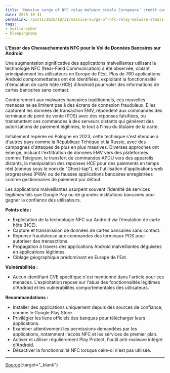```yaml
---
title: 'Massive surge of NFC relay malware steals Europeans’ credit cards'
date: 2025-10-31
permalink: /posts/2025/10/31/massive-surge-of-nfc-relay-malware-steals-europeans-credit-cards/
tags:
- veille-cyber
- bleepingcomp
---
```

**L'Essor des Chevauchements NFC pour le Vol de Données Bancaires sur Android**

Une augmentation significative des applications malveillantes utilisant la technologie NFC (Near-Field Communication) a été observée, ciblant principalement les utilisateurs en Europe de l'Est. Plus de 760 applications Android compromettantes ont été identifiées, exploitant la fonctionnalité d'émulation de carte hôte (HCE) d'Android pour voler des informations de cartes bancaires sans contact.

Contrairement aux malwares bancaires traditionnels, ces nouvelles menaces ne se limitent pas à des écrans de connexion frauduleux. Elles capturent les données de transaction EMV, répondent aux commandes des terminaux de point de vente (POS) avec des réponses falsifiées, ou transmettent ces commandes à des serveurs distants qui génèrent des autorisations de paiement légitimes, le tout à l'insu du titulaire de la carte.

Initialement repérée en Pologne en 2023, cette technique s'est étendue à d'autres pays comme la République Tchèque et la Russie, avec des campagnes d'attaques de plus en plus massives. Diverses approches ont émergé, incluant l'exfiltration de données EMV vers des plateformes comme Telegram, le transfert de commandes APDU vers des appareils distants, la manipulation des réponses HCE pour des paiements en temps réel (connus sous le nom de "Ghost-tap"), et l'utilisation d'applications web progressives (PWA) ou de fausses applications bancaires enregistrées comme gestionnaires de paiement par défaut.

Les applications malveillantes usurpent souvent l'identité de services légitimes tels que Google Pay ou de grandes institutions bancaires pour gagner la confiance des utilisateurs.

**Points clés :**

*   Exploitation de la technologie NFC sur Android via l'émulation de carte hôte (HCE).
*   Capture et transmission de données de cartes bancaires sans contact.
*   Réponse frauduleuse aux commandes des terminaux POS pour autoriser des transactions.
*   Propagation à travers des applications Android malveillantes déguisées en applications légitimes.
*   Ciblage géographique prédominant en Europe de l'Est.

**Vulnérabilités :**

*   Aucun identifiant CVE spécifique n'est mentionné dans l'article pour ces menaces. L'exploitation repose sur l'abus des fonctionnalités légitimes d'Android et les vulnérabilités comportementales des utilisateurs.

**Recommandations :**

*   Installer des applications uniquement depuis des sources de confiance, comme le Google Play Store.
*   Privilégier les liens officiels des banques pour télécharger leurs applications.
*   Examiner attentivement les permissions demandées par les applications, notamment l'accès NFC et les services de premier plan.
*   Activer et utiliser régulièrement Play Protect, l'outil anti-malware intégré d'Android.
*   Désactiver la fonctionnalité NFC lorsque celle-ci n'est pas utilisée.

---
[Source](https://www.bleepingcomputer.com/news/security/massive-surge-of-nfc-relay-malware-steals-europeans-credit-cards/){:target="_blank"}
